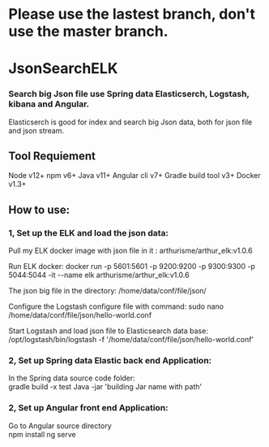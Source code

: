#  Please use the lastest branch, don't use the master branch.

#  JsonSearchELK

###  Search big Json file use Spring data Elasticserch, Logstash, kibana and Angular.  

Elasticserch is good for index and search big Json data, both for json file and json stream.  

## Tool Requiement   
Node v12+ npm v6+ Java v11+ Angular cli v7+ Gradle build tool v3+ Docker v1.3+  

##  How to use:  
### 1, Set up the ELK and load the json data:  
Pull my ELK docker image with json file in it : arthurisme/arthur_elk:v1.0.6  

Run ELK docker: docker run -p 5601:5601 -p 9200:9200 -p 9300:9300 -p 5044:5044 -it --name elk arthurisme/arthur_elk:v1.0.6  

The json big file in the directory: /home/data/conf/file/json/  

Configure the Logstash configure file with command: sudo nano /home/data/conf/file/json/hello-world.conf  

Start Logstash and load json file to Elasticsearch data base:  
 /opt/logstash/bin/logstash -f '/home/data/conf/file/json/hello-world.conf'  

### 2, Set up Spring data Elastic back end Application:  
In the Spring data source code folder:  
gradle build -x test
Java -jar 'building Jar name with path'  

### 2, Set up Angular front end Application:  
Go to Angular source directory  
npm install ng serve  
